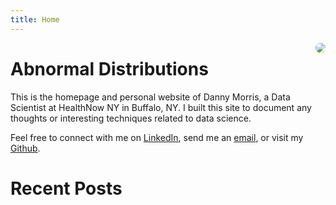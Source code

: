 ```yaml
---
title: Home
---
```


<img src="/img/family-pic-bills-game.jpg" style="max-width:25%;border-radius:50%;float:right;"/>

# Abnormal Distributions

This is the homepage and personal website of Danny Morris, a Data Scientist at HealthNow NY in Buffalo, NY. I built this site to document any thoughts or interesting techniques related to data science.

Feel free to connect with me on [LinkedIn](https://www.linkedin.com/in/drmorris87/), send me an [email](mailto:drmorris87@outlook.com), or visit my [Github](https://github.com/dannymorris).

# Recent Posts